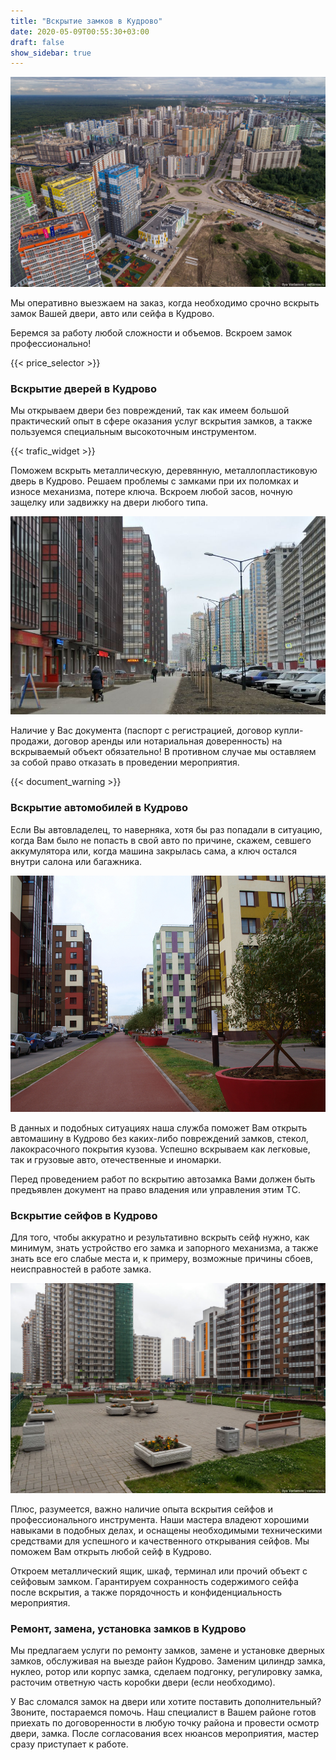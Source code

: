 ```yaml
---
title: "Вскрытие замков в Кудрово"
date: 2020-05-09T00:55:30+03:00
draft: false
show_sidebar: true
---
```


![Вскрытие замков в Кудрово](Kudrovo1.jpg)

Мы оперативно выезжаем на заказ, когда необходимо срочно вскрыть замок Вашей двери, авто или сейфа в Кудрово. 

Беремся за работу любой сложности и объемов. Вскроем замок профессионально!

{{< price_selector >}}

### Вскрытие дверей в Кудрово

Мы открываем двери без повреждений, так как имеем большой практический опыт в сфере оказания услуг вскрытия замков, а также пользуемся специальным высокоточным инструментом. 

{{< trafic_widget >}}

Поможем вскрыть металлическую, деревянную, металлопластиковую дверь в Кудрово. Решаем проблемы с замками при их поломках и износе механизма, потере ключа. Вскроем любой засов, ночную защелку или задвижку на двери любого типа. 

![Вскрытие замков в Кудрово](Kudrovo2.jpg)

Наличие у Вас документа (паспорт с регистрацией, договор купли-продажи, договор аренды или нотариальная доверенность) на вскрываемый объект обязательно! В противном случае мы оставляем за собой право отказать в проведении мероприятия.

{{< document_warning >}}


### Вскрытие автомобилей в Кудрово

Если Вы автовладелец, то наверняка, хотя бы раз попадали в ситуацию, когда Вам было не попасть в свой авто по причине, скажем, севшего аккумулятора или, когда машина закрылась сама, а ключ остался внутри салона или багажника. 

![Вскрытие замков в Кудрово](Kudrovo3.jpg)

В данных и подобных ситуациях наша служба поможет Вам открыть автомашину  в Кудрово без каких-либо повреждений замков, стекол, лакокрасочного покрытия кузова. Успешно вскрываем как легковые, так и грузовые авто, отечественные и иномарки. 


Перед проведением работ по вскрытию автозамка Вами должен быть предъявлен документ на право владения или управления этим ТС.


### Вскрытие сейфов в Кудрово

Для того, чтобы аккуратно и результативно вскрыть сейф нужно, как минимум, знать устройство его замка и запорного механизма, а также знать все его слабые места и, к примеру, возможные причины сбоев, неисправностей в работе замка. 

![Вскрытие замков в Кудрово](Kudrovo4.jpg)

Плюс, разумеется, важно наличие опыта вскрытия сейфов и профессионального инструмента. Наши мастера владеют хорошими навыками в подобных делах, и оснащены необходимыми техническими средствами для успешного и качественного открывания сейфов. Мы поможем Вам открыть любой сейф в Кудрово. 

Откроем металлический ящик, шкаф, терминал или прочий объект с сейфовым замком. Гарантируем сохранность содержимого сейфа после вскрытия, а также порядочность и конфиденциальность мероприятия.

### Ремонт, замена, установка замков в Кудрово

Мы предлагаем услуги по ремонту замков, замене и установке дверных замков, обслуживая на выезде район Кудрово. Заменим цилиндр замка, нуклео, ротор или корпус замка, сделаем подгонку, регулировку замка, расточим ответную часть коробки двери (если необходимо). 

У Вас сломался замок на двери или хотите поставить дополнительный? Звоните, постараемся помочь. Наш специалист в Вашем районе готов приехать по договоренности в любую точку района и провести осмотр двери, замка. После согласования всех нюансов мероприятия, мастер сразу приступает к работе.